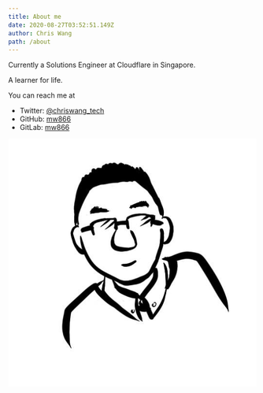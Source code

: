 ```yaml
---
title: About me
date: 2020-08-27T03:52:51.149Z
author: Chris Wang
path: /about
---
```

Currently a  Solutions Engineer at Cloudflare in Singapore.

A learner for life.

You can reach me at 

* Twitter: [@chriswang_tech](https://twitter.com/chriswang_tech)
* GitHub: [mw866](https://github.com/mw866)
* GitLab: [mw866](https://gitlab.com/mw866)

![profile](../images/profile.jpg "I look like this, somewhat.")
